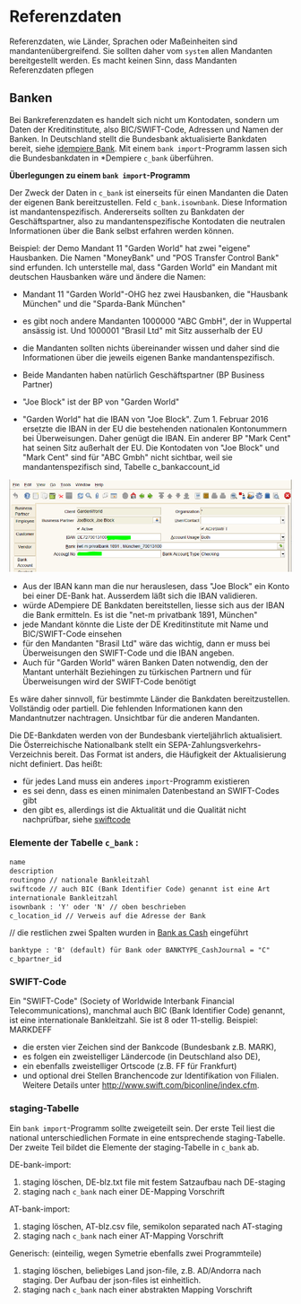 # Referenzdaten

Referenzdaten, wie Länder, Sprachen oder Maßeinheiten sind mandantenübergreifend. Sie sollten daher vom `system` allen Mandanten bereitgestellt werden. Es macht keinen Sinn, dass Mandanten Referenzdaten pflegen

## Banken

Bei Bankreferenzdaten es handelt sich nicht um Kontodaten, sondern um Daten der Kreditinstitute, also BIC/SWIFT-Code, Adressen und Namen der Banken. In Deutschland stellt die Bundesbank aktualisierte Bankdaten bereit, siehe [idempiere Bank](https://wiki.idempiere.org/de/Bank_%28Fenster_ID-158%29#Beitr.C3.A4ge). Mit einem `bank import`-Programm lassen sich die Bundesbankdaten in *Dempiere `c_bank` überführen.  

**Überlegungen zu einem `bank import`-Programm**

Der Zweck der Daten in `c_bank` ist einerseits für einen Mandanten die Daten der eigenen Bank bereitzustellen. Feld `c_bank.isownbank`. Diese Information ist mandantenspezifisch. Andererseits sollten zu Bankdaten der Geschäftspartner, also zu mandantenspezifische Kontodaten die neutralen Informationen über die Bank selbst erfahren werden können.

Beispiel: der Demo Mandant 11 "Garden World" hat zwei "eigene" Hausbanken. Die Namen "MoneyBank" und "POS Transfer Control Bank" sind erfunden. Ich unterstelle mal, dass "Garden World" ein Mandant mit deutschen Hausbanken wäre und ändere die Namen:
* Mandant 11 "Garden World"-OHG hez zwei Hausbanken, die "Hausbank München" und die "Sparda-Bank München"
* es gibt noch andere Mandanten 1000000 "ABC GmbH", der in Wuppertal ansässig ist. Und 1000001 "Brasil Ltd" mit Sitz ausserhalb der EU
* die Mandanten sollten nichts übereinander wissen und daher sind die Informationen über die jeweils eigenen Banke mandantenspezifisch.

* Beide Mandanten haben natürlich Geschäftspartner (BP Business Partner)
* "Joe Block" ist der BP von "Garden World"
* "Garden World" hat die IBAN von "Joe Block". Zum 1. Februar 2016 ersetzte die IBAN in der EU die bestehenden nationalen Kontonummern bei Überweisungen. Daher genügt die IBAN. Ein anderer BP "Mark Cent" hat seinen Sitz außerhalt der EU. Die Kontodaten von "Joe Block" und "Mark Cent" sind für "ABC Gmbh" nicht sichtbar, weil sie mandantenspezifisch sind, Tabelle c_bankaccount_id

![](../.gitbook/assets/BP_BankAccount.PNG)

* Aus der IBAN kann man die nur herauslesen, dass "Joe Block" ein Konto bei einer DE-Bank hat. Ausserdem läßt sich die IBAN validieren.
* würde ADempiere DE Bankdaten bereitstellen, liesse sich aus der IBAN die Bank ermitteln. Es ist die "net-m privatbank 1891, München"
* jede Mandant könnte die Liste der DE Kreditinstitute mit Name und BIC/SWIFT-Code einsehen
* für den Mandanten "Brasil Ltd" wäre das wichtig, dann er muss bei Überweisungen den SWIFT-Code und die IBAN angeben.
* Auch für "Garden World" wären Banken Daten notwendig, den der Mantant unterhält Beziehingen zu türkischen Partnern und für Überweisungen wird der SWIFT-Code benötigt

Es wäre daher sinnvoll, für bestimmte Länder die Bankdaten bereitzustellen. Vollständig oder partiell. Die fehlenden Informationen kann den Mandantnutzer nachtragen. Unsichtbar für die anderen Mandanten. 

Die DE-Bankdaten werden von der Bundesbank vierteljährlich aktualisiert. Die Österreichische Nationalbank stellt ein SEPA-Zahlungsverkehrs-Verzeichnis bereit. Das Format ist anders, die Häufigkeit der Aktualisierung nicht definiert. Das heißt:
* für jedes Land muss ein anderes `import`-Programm existieren
* es sei denn, dass es einen minimalen Datenbestand an SWIFT-Codes gibt
* den gibt es, allerdings ist die Aktualität und die Qualität nicht nachprüfbar, siehe [swiftcode](https://github.com/homebeaver/swiftcode)

### Elemente der Tabelle `c_bank` :
	
	name 
	description 
	routingno // nationale Bankleitzahl
	swiftcode // auch BIC (Bank Identifier Code) genannt ist eine Art internationale Bankleitzahl
	isownbank : 'Y' oder 'N' // oben beschrieben
	c_location_id // Verweis auf die Adresse der Bank

// die restlichen zwei Spalten wurden in [Bank as Cash](https://github.com/adempiere/adempiere/projects/18) eingeführt   

	banktype : 'B' (default) für Bank oder BANKTYPE_CashJournal = "C" 
	c_bpartner_id  

### SWIFT-Code

Ein "SWIFT-Code" (Society of Worldwide Interbank Financial Telecommunications), manchmal auch BIC (Bank Identifier Code) genannt, ist eine internationale Bankleitzahl. Sie ist 8 oder 11-stellig. Beispiel: MARKDEFF 
* die ersten vier Zeichen sind der Bankcode (Bundesbank z.B. MARK), 
* es folgen ein zweistelliger Ländercode (in Deutschland also DE), 
* ein ebenfalls zweistelliger Ortscode (z.B. FF für Frankfurt) 
* und optional drei Stellen Branchencode zur Identifikation von Filialen. 
Weitere Details unter http://www.swift.com/biconline/index.cfm.

### staging-Tabelle

Ein `bank import`-Programm sollte zweigeteilt sein. Der erste Teil liest die national unterschiedlichen Formate in eine entsprechende staging-Tabelle. Der zweite Teil bildet die Elemente der staging-Tabelle in `c_bank` ab.

DE-bank-import: 
1. staging löschen, DE-blz.txt file mit festem Satzaufbau nach DE-staging
1. staging nach `c_bank` nach einer DE-Mapping Vorschrift

AT-bank-import:
1. staging löschen, AT-blz.csv file, semikolon separated nach AT-staging
1. staging nach `c_bank` nach einer AT-Mapping Vorschrift

Generisch: (einteilig, wegen Symetrie ebenfalls zwei Programmteile) 
1. staging löschen, beliebiges Land json-file, z.B. AD/Andorra nach staging. Der Aufbau der json-files ist einheitlich.
1. staging nach `c_bank` nach einer abstrakten Mapping Vorschrift
